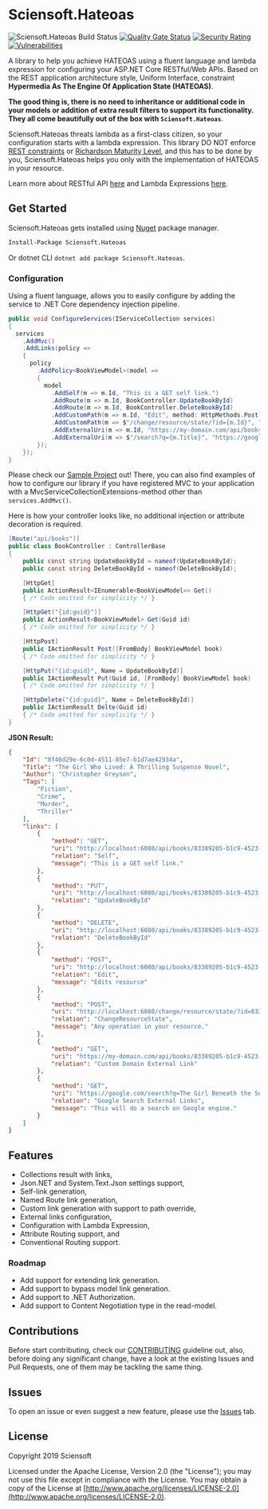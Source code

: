 # Sciensoft.Hateoas

![Sciensoft.Hateoas Build Status](https://dev.azure.com/Sciensoft/Sciensoft/_apis/build/status/Sciensoft.Hateoas?branchName=master)
[![Quality Gate Status](https://sonarcloud.io/api/project_badges/measure?project=Sciensoft.Hateoas&metric=alert_status)](https://sonarcloud.io/dashboard?id=Sciensoft.Hateoas)
[![Security Rating](https://sonarcloud.io/api/project_badges/measure?project=Sciensoft.Hateoas&metric=security_rating)](https://sonarcloud.io/dashboard?id=Sciensoft.Hateoas)
[![Vulnerabilities](https://sonarcloud.io/api/project_badges/measure?project=Sciensoft.Hateoas&metric=vulnerabilities)](https://sonarcloud.io/dashboard?id=Sciensoft.Hateoas)

A library to help you achieve HATEOAS using a fluent language and lambda expression for configuring your ASP.NET Core RESTful/Web APIs. Based on the REST application architecture style, Uniform Interface, constraint **Hypermedia As The Engine Of Application State (HATEOAS)**.

**The good thing is, there is no need to inheritance or additional code in your models or addition of extra result filters to support its functionality. They all come beautifully out of the box with `Sciensoft.Hateoas`**.

Sciensoft.Hateoas threats lambda as a first-class citizen, so your configuration starts with a lambda expression. This library DO NOT enforce <a href="https://rebrand.ly/restful-explained" target="_blank">REST constraints</a> or <a href="https://rebrand.ly/richardson-maturity-model" target="_blank">Richardson Maturity Level</a>, and this has to be done by you, Sciensoft.Hateoas helps you only with the implementation of HATEOAS in your resource.

Learn more about RESTful API <a href="https://restfulapi.net/" target="_blank">here</a> and Lambda Expressions <a href="https://rebrand.ly/dotnet-lambda-expressions" target="_blank">here</a>.

## Get Started

Sciensoft.Hateoas gets installed using <a href="https://www.nuget.org/packages/Sciensoft.Hateoas/" target="_blank">Nuget</a> package manager.

```bash
Install-Package Sciensoft.Hateoas
```

Or dotnet CLI `dotnet add package Sciensoft.Hateoas`.

### Configuration

Using a fluent language, allows you to easily configure by adding the service to .NET Core dependency injection pipeline.

```csharp
public void ConfigureServices(IServiceCollection services)
{
  services
    .AddMvc()
    .AddLinks(policy =>
    {
      policy
        .AddPolicy<BookViewModel>(model =>
        {
          model
            .AddSelf(m => m.Id, "This is a GET self link.")
            .AddRoute(m => m.Id, BookController.UpdateBookById)
            .AddRoute(m => m.Id, BookController.DeleteBookById)
            .AddCustomPath(m => m.Id, "Edit", method: HttpMethods.Post, message: "Edits resource")
            .AddCustomPath(m => $"/change/resource/state/?id={m.Id}", "ChangeResourceState", method: HttpMethods.Post, message: "Any operation in your resource.")
            .AddExternalUri(m => m.Id, "https://my-domain.com/api/books/", "Custom Domain External Link")
            .AddExternalUri(m => $"/search?q={m.Title}", "https://google.com", "Google Search External Links", message: "This will do a search on Google engine.");
        });
    });
}
```
Please check our [Sample Project](./samples/Sciensoft.Hateoas.WebSample) out! There, you can also find examples of how to configure our library if you have registered MVC to your application with a MvcServiceCollectionExtensions-method other than `services.AddMvc()`.

Here is how your controller looks like, no additional injection or attribute decoration is required. 

```csharp
[Route("api/books")]
public class BookController : ControllerBase
{
    public const string UpdateBookById = nameof(UpdateBookById);
    public const string DeleteBookById = nameof(DeleteBookById);

    [HttpGet]
    public ActionResult<IEnumerable<BookViewModel>> Get()
    { /* Code omitted for simplicity */ }

    [HttpGet("{id:guid}")]
    public ActionResult<BookViewModel> Get(Guid id)
    { /* Code omitted for simplicity */ }

    [HttpPost]
    public IActionResult Post([FromBody] BookViewModel book)
    { /* Code omitted for simplicity */ }

    [HttpPut("{id:guid}", Name = UpdateBookById)]
    public IActionResult Put(Guid id, [FromBody] BookViewModel book)
    { /* Code omitted for simplicity */ }

    [HttpDelete("{id:guid}", Name = DeleteBookById)]
    public IActionResult Delte(Guid id)
    { /* Code omitted for simplicity */ }
}
```

**JSON Result:**

```json
{
    "Id": "8f46d29e-6c0d-4511-85e7-b1d7ae42934a",
    "Title": "The Girl Who Lived: A Thrilling Suspense Novel",
    "Author": "Christopher Greyson",
    "Tags": [
        "Fiction",
        "Crime",
        "Murder",
        "Thriller"
    ],
    "links": [
        {
            "method": "GET",
            "uri": "http://localhost:6080/api/books/83389205-b1c9-4523-a3bb-85d7255546f9",
            "relation": "Self",
            "message": "This is a GET self link."
        },
        {
            "method": "PUT",
            "uri": "http://localhost:6080/api/books/83389205-b1c9-4523-a3bb-85d7255546f9",
            "relation": "UpdateBookById"
        },
        {
            "method": "DELETE",
            "uri": "http://localhost:6080/api/books/83389205-b1c9-4523-a3bb-85d7255546f9",
            "relation": "DeleteBookById"
        },
        {
            "method": "POST",
            "uri": "http://localhost:6080/api/books/83389205-b1c9-4523-a3bb-85d7255546f9",
            "relation": "Edit",
            "message": "Edits resource"
        },
        {
            "method": "POST",
            "uri": "http://localhost:6080/change/resource/state/?id=83389205-b1c9-4523-a3bb-85d7255546f9",
            "relation": "ChangeResourceState",
            "message": "Any operation in your resource."
        },
        {
            "method": "GET",
            "uri": "https://my-domain.com/api/books/83389205-b1c9-4523-a3bb-85d7255546f9",
            "relation": "Custom Domain External Link"
        },
        {
            "method": "GET",
            "uri": "https://google.com/search?q=The Girl Beneath the Sea (Underwater Investigation Unit Book 1)",
            "relation": "Google Search External Links",
            "message": "This will do a search on Google engine."
        }
    ]
}
```

## Features

- Collections result with links,
- Json.NET and System.Text.Json settings support,
- Self-link generation,
- Named Route link generation,
- Custom link generation with support to path override,
- External links configuration,
- Configuration with Lambda Expression,
- Attribute Routing support, and
- Conventional Routing support.

### Roadmap

- Add support for extending link generation.
- Add support to bypass model link generation.
- Add support to .NET Authorization.
- Add support to Content Negotiation type in the read-model.

## Contributions

Before start contributing, check our [CONTRIBUTING] guideline out, also, before doing any significant change, have a look at the existing Issues and Pull Requests, one of them may be tackling the same thing.

## Issues

To open an issue or even suggest a new feature, please use the [Issues] tab.

## License

Copyright 2019 Sciensoft

Licensed under the Apache License, Version 2.0 (the "License");
you may not use this file except in compliance with the License.
You may obtain a copy of the License at [http://www.apache.org/licenses/LICENSE-2.0](http://www.apache.org/licenses/LICENSE-2.0).

[## LINKS ##]: ----------------------------------------------------------

[Learn-RestfulApi]:https://restfulapi.net/
[Lambda-Expressions]:https://docs.microsoft.com/en-us/dotnet/csharp/programming-guide/statements-expressions-operators/lambda-expressions
[Richardson-Maturity-Level]:https://martinfowler.com/articles/richardsonMaturityModel.html
[REST-Constraints]:https://medium.com/extend/what-is-rest-a-simple-explanation-for-beginners-part-2-rest-constraints-129a4b69a582
[CONTRIBUTING]: ./CONTRIBUTING.md
[Issues]: ./../../../issues
